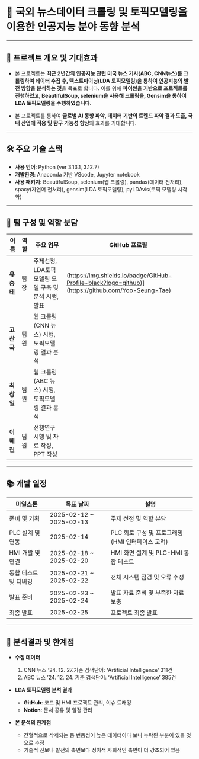 # 🚀 국외 뉴스데이터 크롤링 및 토픽모델링을 이용한 인공지능 분야 동향 분석

---

## 📌 프로젝트 개요 및 기대효과
- 본 프로젝트는 **최근 2년간의 인공지능 관련 미국 뉴스 기사(ABC, CNN뉴스)를 크롤링하여 데이터 수집 후, 텍스트마이닝(LDA 토픽모델링)을 통하여 인공지능의 발전 방향을 분석하는 것**을 목표로 합니다. 이를 위해 **파이썬을 기반으로 프로젝트를 진행하였고, BeautifulSoup, selenium을 사용해 크롤링을, Gensim을 통하여 LDA 토픽모델링을 수행하였습니다.**  

- 본 프로젝트를 통하여 **글로벌 AI 동향 파악, 데이터 기반의 트렌드 파악 결과 도출, 국내 산업에 적용 및 탐구 가능성 향상**의 효과를 기대합니다.
  
---

## 🛠️ 주요 기술 스택
- **사용 언어**: Python (ver 3.13.1, 3.12.7)
- **개발환경**: Anaconda 기반 VScode, Jupyter notebook
- **사용 패키지**: BeautifulSoup, selenium(웹 크롤링), pandas(데이터 전처리), spacy(자연어 전처리), gensim(LDA 토픽모델링), pyLDAvis(토픽 모델링 시각화)

---

## 👥 팀 구성 및 역할 분담
| 이름 | 역할 | 주요 업무 |  GitHub 프로필 |
|------|------|----------|------------|
| **유승태** | 팀장 | 주제선정, LDA토픽모델링 모델 구축 및 분석 시행, 발표 |(https://img.shields.io/badge/GitHub-Profile-black?logo=github)](https://github.com/Yoo-Seung-Tae)  |
| **고찬국** | 팀원 | 웹 크롤링(CNN 뉴스) 시행, 토픽모델링 결과 분석 |  |
| **최창일** | 팀원 | 웹 크롤링(ABC 뉴스) 시행, 토픽모델링 결과 분석 |  |
| **이혜린** | 팀원 | 선행연구 시행 및 자료 작성, PPT 작성 |  |

---

## 📚 개발 일정
| 마일스톤 | 목표 날짜 | 설명 |
|------------|-------------|---------------------------------|
| 준비 및 기획 | 2025-02-12 ~ 2025-02-13 | 주제 선정 및 역할 분담 |
| PLC 설계 및 연동 | 2025-02-14 | PLC 회로 구성 및 프로그래밍 (HMI 인터페이스 고려) |
| HMI 개발 및 연결 | 2025-02-18 ~ 2025-02-20 | HMI 화면 설계 및 PLC-HMI 통합 테스트 |
| 통합 테스트 및 디버깅 | 2025-02-21 ~ 2025-02-22 | 전체 시스템 점검 및 오류 수정 |
| 발표 준비 | 2025-02-23 ~ 2025-02-24 | 발표 자료 준비 및 부족한 자료 보충 |
| 최종 발표 | 2025-02-25 | 프로젝트 최종 발표 |

---

## 🔧 분석결과 및 한계점
- **수집 데이터**
    1. CNN 뉴스 ’24. 12. 27.기준 검색단어: ‘Artificial Intelligence’ 311건
    2. ABC 뉴스 ’24. 12. 24. 기준 검색단어: ‘Artificial Intelligence’ 385건
       
- **LDA 토픽모델링 분석 결과**
    - **GitHub**: 코드 및 HMI 프로젝트 관리, 이슈 트래킹  
    - **Notion**: 문서 공유 및 일정 관리
      
- **본 분석의 한계점**
    - 간헐적으로 삭제되는 등 변동성이 높은 데이터이다 보니 누락된 부분이 있을 것으로 추정
    - 기술적 진보나 발전의 측면보다 정치적 사회적인 측면이 더 강조되어 있음
